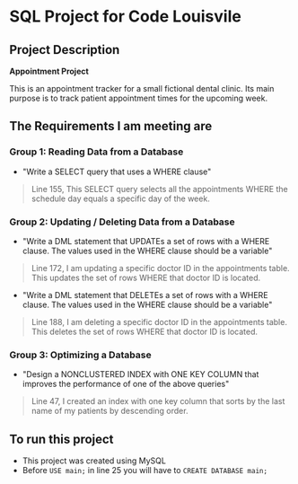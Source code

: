 # SQL Project for Code Louisvile

##  Project Description

**Appointment Project**

This is an appointment tracker for a small fictional dental clinic. Its main purpose is to track patient appointment times for the upcoming week.

##  The Requirements I am meeting are
### Group 1: Reading Data from a Database

- "Write a SELECT query that uses a WHERE clause"
>Line 155, This SELECT query selects all the appointments WHERE the schedule day equals a specific day of the week. 

### Group 2: Updating / Deleting Data from a Database
- "Write a DML statement that UPDATEs a set of rows with a WHERE clause. The values used in the WHERE clause should be a variable"
>Line 172, I am updating a specific doctor ID in the appointments table. This updates the set of rows WHERE that doctor ID is located. 

- "Write a DML statement that DELETEs a set of rows with a WHERE clause. The values used in the WHERE clause should be a variable"
>Line 188, I am deleting a specific doctor ID in the appointments table. This deletes the set of rows WHERE that doctor ID is located. 

### Group 3: Optimizing a Database
- "Design a NONCLUSTERED INDEX with ONE KEY COLUMN that improves the performance of one of the above queries"
>Line 47, I created an index with one key column that sorts by the last name of my patients by descending order. 

## To run this project
- This project was created using MySQL 
- Before `USE main;` in line 25 you will have to `CREATE DATABASE main;`